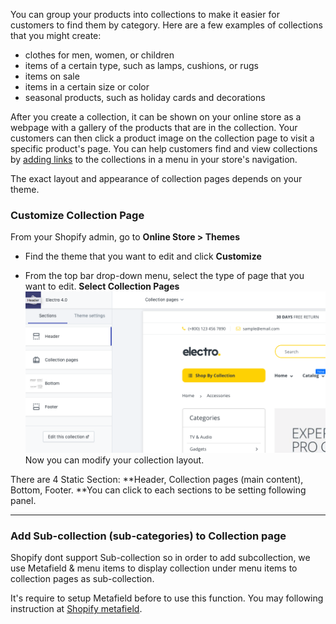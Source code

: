 You can group your products into collections to make it easier for customers to find them by category. Here are a few examples of collections that you might create:

* clothes for men, women, or children
* items of a certain type, such as lamps, cushions, or rugs
* items on sale
* items in a certain size or color
* seasonal products, such as holiday cards and decorations

After you create a collection, it can be shown on your online store as a webpage with a gallery of the products that are in the collection. Your customers can then click a product image on the collection page to visit a specific product's page. You can help customers find and view collections by [adding links](https://help.shopify.com/en/manual/products/collections/make-collections-findable) to the collections in a menu in your store's navigation.

The exact layout and appearance of collection pages depends on your theme.

### Customize Collection Page

From your Shopify admin, go to **Online Store &gt; Themes**

* Find the theme that you want to edit and click **Customize**

* From the top bar drop-down menu, select the type of page that you want to edit. **Select Collection Pages**![](/assets/collection.png)Now you can modify your collection layout.

There are 4 Static Section: **Header, Collection pages \(main content\), Bottom, Footer. **You can click to each sections to be setting following panel.

---

### Add Sub-collection \(sub-categories\) to Collection page

Shopify dont support Sub-collection so in order to add subcollection, we use Metafield & menu items to display collection under menu items to collection pages as sub-collection.

It's require to setup Metafield before to use this function. You may following instruction at [Shopify metafield](/shopify-metafield.md).





